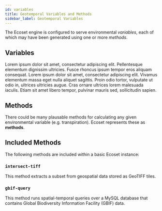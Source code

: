 ```yaml
---
id: variables
title: Geotemporal Variables and Methods
sidebar_label: Geotemporal Variables
---
```


The Ecoset engine is configured to serve environmental *variables*, each of which may have been generated using one or more *methods*. 

## Variables

Lorem ipsum dolor sit amet, consectetur adipiscing elit. Pellentesque elementum dignissim ultricies. Fusce rhoncus ipsum tempor eros aliquam consequat. Lorem ipsum dolor sit amet, consectetur adipiscing elit. Vivamus elementum massa eget nulla aliquet sagittis. Proin odio tortor, vulputate ut odio in, ultrices ultricies augue. Cras ornare ultrices lorem malesuada iaculis. Etiam sit amet libero tempor, pulvinar mauris sed, sollicitudin sapien.

## Methods

There could be many plausable methods for calculating any given environmental variable (e.g. transpiration). Ecoset represents these as **methods**. 

## Included Methods

The following methods are included within a basic Ecoset instance:

### ``intersect-tiff``

This method extracts a subset from geospatial data stored as GeoTIFF tiles. 

### ``gbif-query``

This method runs spatial-temporal queries over a MySQL database that contains Global Biodiversity Information Facility (GBIF) data. 